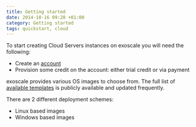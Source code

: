 ```yaml
---
title: Getting started
date: 2014-10-16 09:28 +01:00
category: Getting started
tags: quickstart, cloud
---
```

To start creating Cloud Servers instances on exoscale you will need the following:

* Create an [account](https://portal.exoscale.ch/register)
* Provision some credit on the account: either trial credit or via payment

exoscale provides various OS images to choose from. The full list of 
[available templates](https://www.exoscale.ch/open-cloud/templates/)
 is publicly available and updated frequently.

There are 2 different deployment schemes:

* Linux based images
* Windows based images
